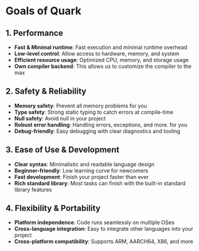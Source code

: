 # Goals of Quark
## 1. Performance
- **Fast & Minimal runtime**: Fast execution and minimal runtime overhead
- **Low-level control**: Allow access to hardware, memory, and system
- **Efficient resource usage**: Optimized CPU, memory, and storage usage
- **Own compiler backend**: This allows us to customize the compiler to the max
## 2. Safety & Reliability
- **Memory safety**: Prevent all memory problems for you
- **Type safety**: Strong static typing to catch errors at compile-time
- **Null safety**: Avoid null in your project
- **Robust error handling**: Handling errors, exceptions, and more. for you
- **Debug-friendly**: Easy debugging with clear diagnostics and tooling
## 3. Ease of Use & Development
- **Clear syntax**: Minimalistic and readable language design
- **Beginner-friendly**: Low learning curve for newcomers
- **Fast development**: Finish your project faster than ever
- **Rich standard library**: Most tasks can finish with the built-in standard library features
## 4. Flexibility & Portability
- **Platform independence**: Code runs seamlessly on multiple OSes
- **Cross-language integration**: Easy to integrate other languages into your project
- **Cross-platform compatibility**: Supports ARM, AARCH64, X86, and more